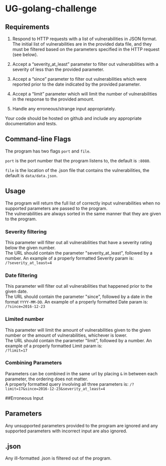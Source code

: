 # UG-golang-challenge

## Requirements
1. Respond to HTTP requests with a list of vulnerabilities in JSON format.
   The initial list of vulnerabilities are in the provided data file, and they must be filtered based on the parameters specified in the HTTP request (see below).  
 
2. Accept a “severity_at_least” parameter to filter out vulnerabilities with a severity of less than the provided parameter.
 
3. Accept a “since” parameter to filter out vulnerabilities which were reported prior to the date indicated by the provided parameter.
 
4. Accept a “limit” parameter which will limit the number of vulnerabilities in the response to the provided amount.
 
5. Handle any erroneous/strange input appropriately.

Your code should be hosted on github and include any appropriate documentation and tests. 

## Command-line Flags
The program has two flags `port` and `file`.

`port` is the port number that the program listens to, the default is `:8080`.

`file` is the location of the .json file that contains the vulnerabilities, the default is `data/data.json`.

## Usage
The program will return the full list of correctly input vulnerabilities when no supported parameters are passed to the program.  
The vulnerabilities are always sorted in the same manner that they are given to the program.

### Severity filtering
This parameter will filter out all vulnerabilities that have a severity rating below the given number.  
The URL should contain the parameter "severity_at_least", followed by a number.
An example of a properly formatted Severity param is:  
`/?severity_at_least=4`

### Date filtering
This parameter will filter out all vulnerabilities that happened prior to the given date.  
The URL should contain the parameter "since", followed by a date in the format `YYYY-MM-DD`.
An example of a properly formatted Date param is:  
`/?since=2016-12-23`

### Limited number
This parameter will limit the amount of vulnerabilities given to the given number or the amount of vulnerabilities, whichever is lower.  
The URL should contain the parameter "limit", followed by a number.
An example of a properly formatted Limit param is:  
`/?limit=17`

### Combining Parameters
Parameters can be combined in the same url by placing `&` in between each parameter, the ordering does not matter.  
A properly formatted query involving all three parameters is:
`/?limit=17&since=2016-12-23&severity_at_least=4`

##Erroneous Input

## Parameters
Any unsupported parameters provided to the program are ignored and any supported parameters with incorrect input are also ignored.
## .json
Any ill-formatted .json is filtered out of the program.
